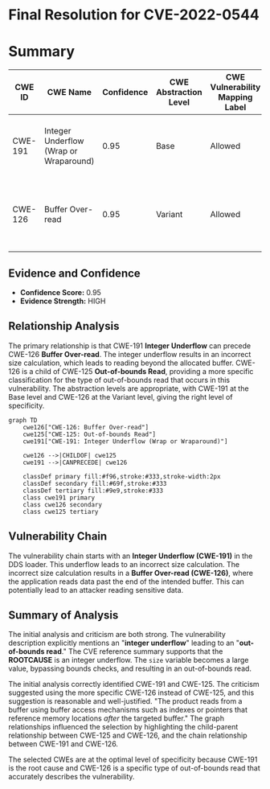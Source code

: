 # Final Resolution for CVE-2022-0544

# Summary
| CWE ID | CWE Name | Confidence | CWE Abstraction Level | CWE Vulnerability Mapping Label | CWE-Vulnerability Mapping Notes |
|---|---|---|---|---|---|
| CWE-191 | Integer Underflow (Wrap or Wraparound) | 0.95 | Base | Allowed | Primary CWE: The vulnerability's root cause is an integer underflow. |
| CWE-126 | Buffer Over-read | 0.95 | Variant | Allowed | Secondary CWE: The integer underflow leads to an out-of-bounds read. |

## Evidence and Confidence

*   **Confidence Score:** 0.95
*   **Evidence Strength:** HIGH

## Relationship Analysis
The primary relationship is that CWE-191 **Integer Underflow** can precede CWE-126 **Buffer Over-read**. The integer underflow results in an incorrect size calculation, which leads to reading beyond the allocated buffer. CWE-126 is a child of CWE-125 **Out-of-bounds Read**, providing a more specific classification for the type of out-of-bounds read that occurs in this vulnerability. The abstraction levels are appropriate, with CWE-191 at the Base level and CWE-126 at the Variant level, giving the right level of specificity.

```mermaid
graph TD
    cwe126["CWE-126: Buffer Over-read"]
    cwe125["CWE-125: Out-of-bounds Read"]
    cwe191["CWE-191: Integer Underflow (Wrap or Wraparound)"]
    
    cwe126 -->|CHILDOF| cwe125
    cwe191 -->|CANPRECEDE| cwe126
    
    classDef primary fill:#f96,stroke:#333,stroke-width:2px
    classDef secondary fill:#69f,stroke:#333
    classDef tertiary fill:#9e9,stroke:#333
    class cwe191 primary
    class cwe126 secondary
    class cwe125 tertiary
```

## Vulnerability Chain
The vulnerability chain starts with an **Integer Underflow (CWE-191)** in the DDS loader. This underflow leads to an incorrect size calculation. The incorrect size calculation results in a **Buffer Over-read (CWE-126)**, where the application reads data past the end of the intended buffer. This can potentially lead to an attacker reading sensitive data.

## Summary of Analysis
The initial analysis and criticism are both strong. The vulnerability description explicitly mentions an "**integer underflow**" leading to an "**out-of-bounds read**." The CVE reference summary supports that the **ROOTCAUSE** is an integer underflow. The `size` variable becomes a large value, bypassing bounds checks, and resulting in an out-of-bounds read.

The initial analysis correctly identified CWE-191 and CWE-125. The criticism suggested using the more specific CWE-126 instead of CWE-125, and this suggestion is reasonable and well-justified. "The product reads from a buffer using buffer access mechanisms such as indexes or pointers that reference memory locations *after* the targeted buffer." The graph relationships influenced the selection by highlighting the child-parent relationship between CWE-125 and CWE-126, and the chain relationship between CWE-191 and CWE-126.

The selected CWEs are at the optimal level of specificity because CWE-191 is the root cause and CWE-126 is a specific type of out-of-bounds read that accurately describes the vulnerability.